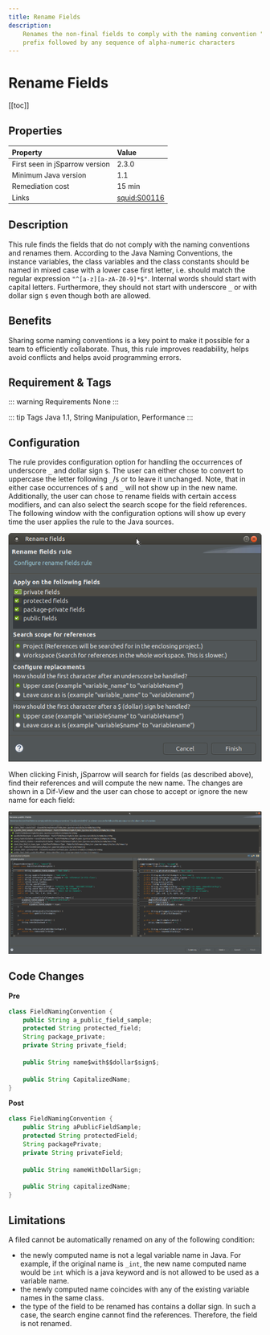 ```yaml
---
title: Rename Fields
description:
    Renames the non-final fields to comply with the naming convention "^[a-z][a-zA-Z0-9]*$" i.e. a lower case 
    prefix followed by any sequence of alpha-numeric characters
---
```


# Rename Fields

[[toc]]

## Properties

| Property                        | Value |
|:------------------------------- |:----- |
| First seen in jSparrow version  | 2.3.0 |
| Minimum Java version            | 1.1   |
| Remediation cost                | 15 min |
| Links                           | [squid:S00116](https://sonarcloud.io/organizations/default/rules?open=squid%3AS00116&q=squid%3AS00116) |

## Description

This rule finds the fields that do not comply with the naming conventions and renames them. 
According to the Java Naming Conventions, the instance variables, the class variables and the class constants should be named in mixed case with a lower case first letter, i.e. should match the regular expression `"^[a-z][a-zA-Z0-9]*$"`. 
Internal words should start with capital letters. 
Furthermore, they should not start with underscore `_` or with dollar sign `$` even though both are allowed. 

## Benefits

Sharing some naming conventions is a key point to make it possible for a team to efficiently collaborate. 
Thus, this rule improves readability, helps avoid conflicts and helps avoid programming errors. 

## Requirement & Tags

::: warning Requirements
None
:::

::: tip Tags
Java 1.1, String Manipulation, Performance
:::

## Configuration

The rule provides configuration option for handling the occurrences of underscore `_` and dollar sign `$`. 
The user can either chose to convert to uppercase the letter following `_`/`$` or to leave it unchanged. 
Note, that in either case occurrences of `$` and `_` will not show up in the new name. 
Additionally, the user can chose to rename fields with certain access modifiers, and can also select the search scope for the field references. 
The following window with the configuration options will show up every time the user applies the rule to the Java sources. 

[ ![Rename fields rule wizard](/img/eclipse/rename_rule_wizard.png) ](/img/eclipse/rename_rule_wizard.png)

When clicking Finish, jSparrow will search for fields (as described above), find their references and will compute the new name. 
The changes are shown in a Dif-View and the user can chose to accept or ignore the new name for each field: 

[ ![Rename fields preview wizard](/img/eclipse/rename_field_preview_wizard.png) ](/img/eclipse/rename_field_preview_wizard.png)



## Code Changes

__Pre__
```java
class FieldNamingConvention {
    public String a_public_field_sample;
    protected String protected_field;
    String package_private;
    private String private_field;

    public String name$with$$dollar$sign$;

    public String CapitalizedName;
}
```

__Post__
```java
class FieldNamingConvention {
    public String aPublicFieldSample;
    protected String protectedField;
    String packagePrivate;
    private String privateField;

    public String nameWithDollarSign;

    public String capitalizedName;
}
```


## Limitations 

A filed cannot be automatically renamed on any of the following condition:

- the newly computed name is not a legal variable name in Java. For example,  if the original name is `_int`, the new name computed name would be `int` which is a java keyword and is not allowed to be used as a variable name. 
- the newly computed name coincides with any of the existing variable names in the same class.
- the type of the field to be renamed has contains a dollar sign. In such a case, the search engine cannot find the references. Therefore, the field is not renamed.